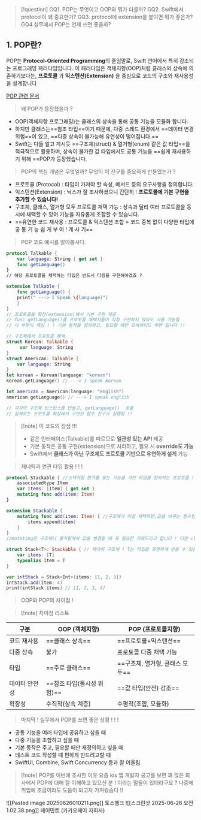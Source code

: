 > [!question] 
>GQ1. POP는 무엇이고 OOP와 뭐가 다를까?
GQ2. Swift에서 protocol이 왜 중요한가?
GQ3. protocol에 extension을 붙이면 뭐가 좋은가?
 GQ4.실무에서 POP는 언제 쓰면 좋을까?



## **1. POP란?**

POP는 **Protocol-Oriented Programming**의 줄임말로, Swift 언어에서 특히 강조되는 프로그래밍 패러다임입니다. 
이 패러다임은 객체지향(OOP)처럼 클래스와 상속에 의존하기보다는, **프로토콜** 과 **익스텐션(Extension)** 을 중심으로 코드의 구조와 재사용성을 설계합니다

[POP 관련 문서](https://kentakodashima.medium.com/swift-understanding-protocol-oriented-programming-bbef282ae922)

> 왜 POP가 등장했을까 ? 
- OOP(객체지향 프로그래밍)는 클래스의 상속을 통해 공통 기능을 모듈화 합니다.
- 하지만 클래스는==참조 타입==이기 때문에, 다중 스레드 환경에서 ==데이터 변경 위험==이 있고, ==다중 상속이 불가능해 유연성이 떨어집니다.==
- Swift는 다들 알고 계시듯 ==구조체(struct) & 열거형(enum) 같은 값 타입==을 적극적으로 활용하며, 상속이 불가한 값 타입에서도 공통 기능을 ==쉽게 재사용하기 위해 ==POP가 등장했습니다.

> POP의 핵심 개념은 무엇일까? 무엇이 이 친구를 중요하게 만들었는가 ?

- 프로토콜 (Protocol) : 타입이 가져야 할 속성, 메서드 등의 요구사항을 정의합니다.
- 익스텐션(Extension) :  닉스가 잘 조사하셨으니 간단히 !  **프로토콜에 기본 구현을 추가할 수 있습니다!**
- 구조체, 클래스, 열거형 모두 프로토콜 채택 가능 : 상속과 달리 여러 프로토콜을 동시에 채택할 수 있어 기능을 자유롭게 조합할 수 있습니다.
- ==유연한 코드 재사용 : 프로토콜 & 익스텐션 조합 = 코드 중복 없이 다양한 타입에 공 통 기 능 쉽 게 부 여 ! 
  개 사 기==
  
>POP 코드 예시를 알아봅시다.

```swift
protocol Talkable {
	var language: String { get set }
	func getLanguage()
}
// 해당 프로토콜을 채택하는 타입은 반드시 다음을 구현해야겠죠 ? 

extension Talkable {
	func getLanguage() {
	print(" ---> I Speak \(language)")
	}
}
// 프로토콜을 확장(extension)해서 기본 구현 제공 
// func getLanguage()를 프로토콜 채택자들이 직접 구현하지 않아도 사용 가능함
// 이 부분이 핵심 ! ! 기본 동작을 정의하고, 필요할 때만 오버라이드 하면 됩니다 !! 

// 구조체에서 프로토콜 채택
struct Korean: Talkable {
	 var language: String
}
struct American: Talkable {
	var language: String
}
let korean = Korean(language: "korean")
korean.getLanguage() // ---> I speak korean

let american = American(language: "english")
american.getLanguage() // ---> I speak english`

// 각각의 구조체 인스턴스를 만들고, getLanguage()  호출 
// 실제로는 프로토콜 확장에서 구현된 함수 친구가 실행됨 !! 

```

> [!note] 이 코드의 장점 !!!
> - 같은 인터페이스(Talkable)를 따르므로 **일관성 있는 API** 제공
> - 기본 동작은 공통 구현(extension)으로 처리하고, 필요 시 **override도 가능**
> - Swift에서 **클래스가 아닌 구조체도 프로토콜 기반으로 유연하게 설계** 가능


> 제네릭과 연관 타입 활용 ! ! ! 


```swift
protocol Stackable { //스택처럼 뭔가를 쌓는 기능을 가진 타입을 정의하는 프로토콜 ! 
    associatedtype Item
    var items: [Item] { get set }
    mutating func add(item: Item)
}

extension Stackable {
    mutating func add(item: Item) { //구조체가 이걸 채택하면,값을 바꾸는 함수임을 명시해야 하므로 mutating 사용 
        items.append(item)
    }
}
//mutating은 구조체나 열거형에서 값을 변경할 때 꼭 필요한 키워드라고 합니다 ! 다만 class 에서는 안쓴데요 ! Class 는 참조 타입이라, 함수에서 프로퍼티를 바꿔도 mutating 없이 가능 

struct Stack<T>: Stackable { // 제네릭 구조체 ! T는 타입을 유연하게 받을 수 있음 어떤 타입이든 담을 수 있는 스택 ! 
    var items: [T]
    typealias Item = T
}

var intStack = Stack<Int>(items: [1, 2, 3])
intStack.add(item: 4)
print(intStack.items) // [1, 2, 3, 4]

```

> OOP와 POP의 차이점 ! 

>[!note] 차이점 리스트
>
| 구분      | OOP (객체지향)        | POP (프로토콜지향)         |
| ------- | ----------------- | -------------------- |
| 코드 재사용  | ==클래스 상속==        | ==프로토콜+익스텐션==        |
| 다중 상속   | 불가                | 프로토콜 다중 채택 가능        |
| 타입      | ==주로 클래스==        | ==구조체, 열거형, 클래스 모두== |
| 데이터 안전성 | ==참조 타입(동시성 위험)== | ==값 타입(안전) 강조==      |
| 확장성     | 수직적(상속 계층)        | 수평적(조합, 모듈화)         |

> 마지막 ! 실무에서 POP를 쓰면 좋은 상황 ! ! ! 

- 공통 기능을 여러 타입에 공유하고 싶을 때 
- 다중 기능을 조합하고 싶을 때 
- 기본 동작은 주고, 필요할 때만 재정의하고 싶을 때 
- 테스트 코드 작성할 때 편하게 만드려고할 때 
- SwiftUI, Combine, Swift Concurrency 등과 잘 어울림  

>[!note] POP를 이번에 조사한 이유 
> 요즘 ios 앱 개발자 공고를 보면 꽤 많은 회사에서 POP에 대해 잘 이해하고 있으신 분 ! 
> 이라는 말들이 있더라구요 ? 나중에 취업에 조금이라도 도움이 되고자 가져왔슴다 !! 

![[Pasted image 20250626010211.png]] 토스뱅크
![[스크린샷 2025-06-26 오전 1.02.38.png]]
페이민트 (카카오페이 자회사)
